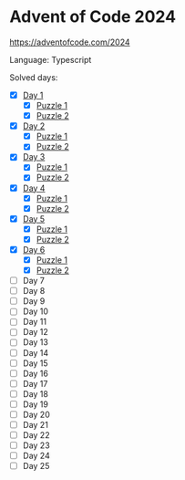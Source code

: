 # Advent of Code 2024

https://adventofcode.com/2024

Language: Typescript

Solved days:

- [x] [Day 1](./tasks/day01/)
  - [x] [Puzzle 1](./tasks/day01/puzzle1/algorithm.ts)
  - [x] [Puzzle 2](./tasks/day01/puzzle2/algorithm.ts)
- [x] [Day 2](./tasks/day02/)
  - [x] [Puzzle 1](./tasks/day02/puzzle1/algorithm.ts)
  - [x] [Puzzle 2](./tasks/day02/puzzle2/algorithm.ts)
- [x] [Day 3](./tasks/day03/)
  - [x] [Puzzle 1](./tasks/day03/puzzle1/algorithm.ts)
  - [x] [Puzzle 2](./tasks/day03/puzzle2/algorithm.ts)
- [x] [Day 4](./tasks/day04/)
  - [x] [Puzzle 1](./tasks/day04/puzzle1/algorithm.ts)
  - [x] [Puzzle 2](./tasks/day04/puzzle2/algorithm.ts)
- [x] [Day 5](./tasks/day05/)
  - [x] [Puzzle 1](./tasks/day05/puzzle1/algorithm.ts)
  - [x] [Puzzle 2](./tasks/day05/puzzle2/algorithm.ts)
- [x] [Day 6](./tasks/day06/)
  - [x] [Puzzle 1](./tasks/day06/puzzle1/algorithm.ts)
  - [x] [Puzzle 2](./tasks/day06/puzzle2/algorithm.ts)
- [ ] Day 7
- [ ] Day 8
- [ ] Day 9
- [ ] Day 10
- [ ] Day 11
- [ ] Day 12
- [ ] Day 13
- [ ] Day 14
- [ ] Day 15
- [ ] Day 16
- [ ] Day 17
- [ ] Day 18
- [ ] Day 19
- [ ] Day 20
- [ ] Day 21
- [ ] Day 22
- [ ] Day 23
- [ ] Day 24
- [ ] Day 25
